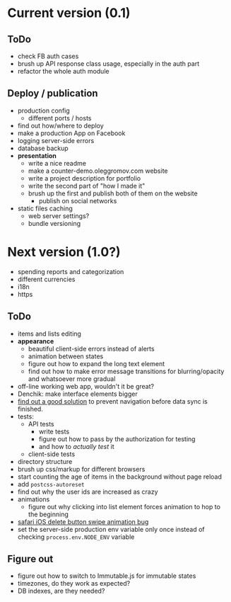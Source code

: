 # Current version (0.1)

## ToDo
- check FB auth cases
- brush up API response class usage, especially in the auth part
- refactor the whole auth module

## Deploy / publication

- production config
  - different ports / hosts
- find out how/where to deploy
- make a production App on Facebook
- logging server-side errors
- database backup
- **presentation**
  - write a nice readme
  - make a counter-demo.oleggromov.com website
  - write a project description for portfolio
  - write the second part of "how I made it"
  - brush up the first and publish both of them on the website
    - publish on social networks
- static files caching
  - web server settings?
  - bundle versioning

# Next version (1.0?)

- spending reports and categorization
- different currencies
- i18n
- https

## ToDo

- items and lists editing
- **appearance**
  - beautiful client-side errors instead of alerts
  - animation between states
  - figure out how to expand the long text element
  - find out how to make error message transitions for blurring/opacity and whatsoever more gradual
- off-line working web app, wouldn't it be great?
- Denchik: make interface elements bigger
- [find out a good solution](https://github.com/ReactTraining/react-router/issues/4407#issuecomment-304395759) to prevent navigation before data sync is finished.
- tests:
  - API tests
    - write tests
    - figure out how to pass by the authorization for testing
    - and how to *actually test* it
  - client-side tests
- directory structure
- brush up css/markup for different browsers
- start counting the age of items in the background without page reload
- add `postcss-autoreset`
- find out why the user ids are increased as crazy
- animations
  - figure out why clicking into list element forces animation to hop to the beginning
- [safari iOS delete button swipe animation bug](https://github.com/daneden/animate.css/issues/519#issuecomment-304545710)
- set the server-side production env variable only once instead of checking `process.env.NODE_ENV` variable

## Figure out

- figure out how to switch to Immutable.js for immutable states
- timezones, do they work as expected?
- DB indexes, are they needed?